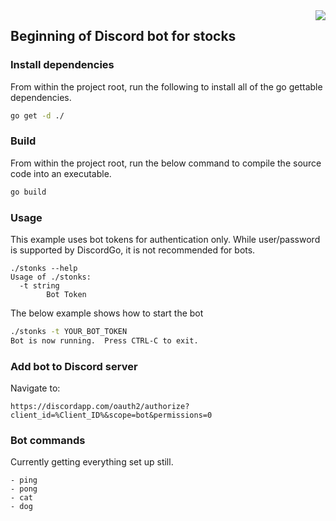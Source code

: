 <img align="right" src="http://bwmarrin.github.io/discordgo/img/discordgo.png">

## Beginning of Discord bot for stocks

### Install dependencies

From within the project root, run the following to install all of the go gettable dependencies.

```sh
go get -d ./
```

### Build

From within the project root, run the below command to compile the source code into an executable.

```sh
go build
```

### Usage

This example uses bot tokens for authentication only. While user/password is
supported by DiscordGo, it is not recommended for bots.

```
./stonks --help
Usage of ./stonks:
  -t string
        Bot Token
```

The below example shows how to start the bot

```sh
./stonks -t YOUR_BOT_TOKEN
Bot is now running.  Press CTRL-C to exit.
```

### Add bot to Discord server

Navigate to:

```
https://discordapp.com/oauth2/authorize?client_id=%Client_ID%&scope=bot&permissions=0
```

### Bot commands

Currently getting everything set up still.

```
- ping
- pong
- cat
- dog
```